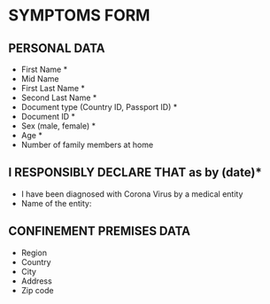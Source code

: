 # SYMPTOMS FORM
## PERSONAL DATA
* First Name * 
* Mid Name 
* First Last Name * 
* Second Last Name * 
* Document type (Country ID, Passport ID) * 
* Document ID * 
* Sex (male, female) * 
* Age * 
* Number of family members at home

## I RESPONSIBLY DECLARE THAT as by (date)*
* I have been diagnosed with Corona Virus by a medical entity
* Name of the entity:

## CONFINEMENT PREMISES DATA
* Region
* Country
* City
* Address
* Zip code

